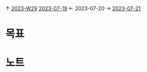 
↑ [2023-W29](2023-W29.md)
[2023-07-19](2023-07-19.md) ← 2023-07-20 → [2023-07-21](2023-07-21.md)


# 목표



# 노트




